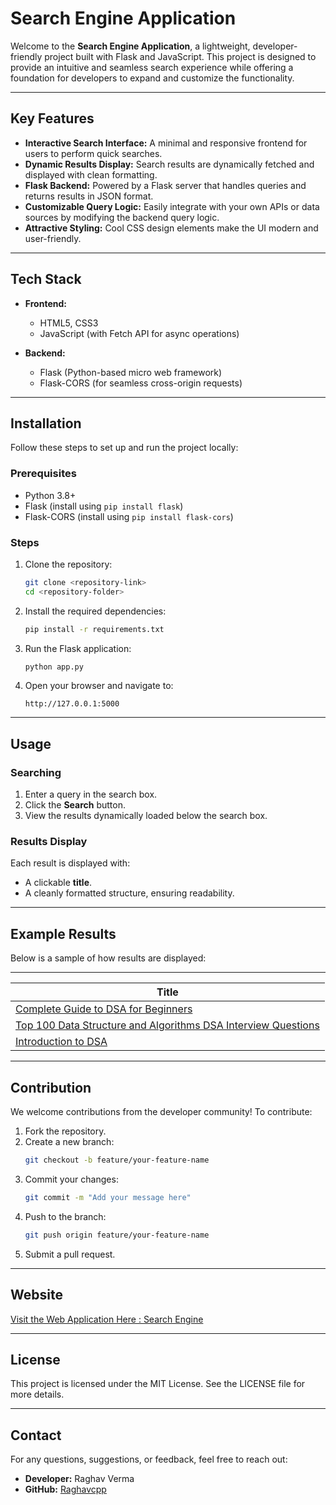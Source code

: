 # Search Engine Application

Welcome to the **Search Engine Application**, a lightweight, developer-friendly project built with Flask and JavaScript. This project is designed to provide an intuitive and seamless search experience while offering a foundation for developers to expand and customize the functionality.

---

## Key Features

- **Interactive Search Interface:** A minimal and responsive frontend for users to perform quick searches.
- **Dynamic Results Display:** Search results are dynamically fetched and displayed with clean formatting.
- **Flask Backend:** Powered by a Flask server that handles queries and returns results in JSON format.
- **Customizable Query Logic:** Easily integrate with your own APIs or data sources by modifying the backend query logic.
- **Attractive Styling:** Cool CSS design elements make the UI modern and user-friendly.

---

## Tech Stack

- **Frontend:**
  - HTML5, CSS3
  - JavaScript (with Fetch API for async operations)

- **Backend:**
  - Flask (Python-based micro web framework)
  - Flask-CORS (for seamless cross-origin requests)

---

## Installation

Follow these steps to set up and run the project locally:

### Prerequisites
- Python 3.8+
- Flask (install using `pip install flask`)
- Flask-CORS (install using `pip install flask-cors`)

### Steps
1. Clone the repository:
   ```bash
   git clone <repository-link>
   cd <repository-folder>
   ```

2. Install the required dependencies:
   ```bash
   pip install -r requirements.txt
   ```

3. Run the Flask application:
   ```bash
   python app.py
   ```

4. Open your browser and navigate to:
   ```
   http://127.0.0.1:5000
   ```

---

## Usage

### Searching
1. Enter a query in the search box.
2. Click the **Search** button.
3. View the results dynamically loaded below the search box.

### Results Display
Each result is displayed with:
- A clickable **title**.
- A cleanly formatted structure, ensuring readability.

---

## Example Results
Below is a sample of how results are displayed:

---

| Title                                                                                   |
|-----------------------------------------------------------------------------------------|
| [Complete Guide to DSA for Beginners](https://www.geeksforgeeks.org/complete-guide-to-dsa-for-beginners/) |
| [Top 100 Data Structure and Algorithms DSA Interview Questions](https://www.geeksforgeeks.org/top-100-data-structure-and-algorithms-dsa-interview-questions-topic-wise/) |
| [Introduction to DSA](https://www.geeksforgeeks.org/introduction-to-dsa/)               |

---

## Contribution

We welcome contributions from the developer community! To contribute:

1. Fork the repository.
2. Create a new branch:
   ```bash
   git checkout -b feature/your-feature-name
   ```
3. Commit your changes:
   ```bash
   git commit -m "Add your message here"
   ```
4. Push to the branch:
   ```bash
   git push origin feature/your-feature-name
   ```
5. Submit a pull request.

---

## Website
[Visit the Web Application Here : Search Engine](https://search-engine-rf7v.onrender.com/)  

---

## License

This project is licensed under the MIT License. See the LICENSE file for more details.

---

## Contact

For any questions, suggestions, or feedback, feel free to reach out:

- **Developer:** Raghav Verma
- **GitHub:** [Raghavcpp](https://github.com/Raghavcpp)
